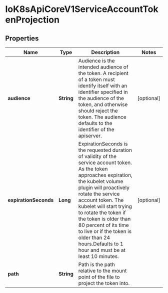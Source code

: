 
# IoK8sApiCoreV1ServiceAccountTokenProjection

## Properties
Name | Type | Description | Notes
------------ | ------------- | ------------- | -------------
**audience** | **String** | Audience is the intended audience of the token. A recipient of a token must identify itself with an identifier specified in the audience of the token, and otherwise should reject the token. The audience defaults to the identifier of the apiserver. |  [optional]
**expirationSeconds** | **Long** | ExpirationSeconds is the requested duration of validity of the service account token. As the token approaches expiration, the kubelet volume plugin will proactively rotate the service account token. The kubelet will start trying to rotate the token if the token is older than 80 percent of its time to live or if the token is older than 24 hours.Defaults to 1 hour and must be at least 10 minutes. |  [optional]
**path** | **String** | Path is the path relative to the mount point of the file to project the token into. | 



